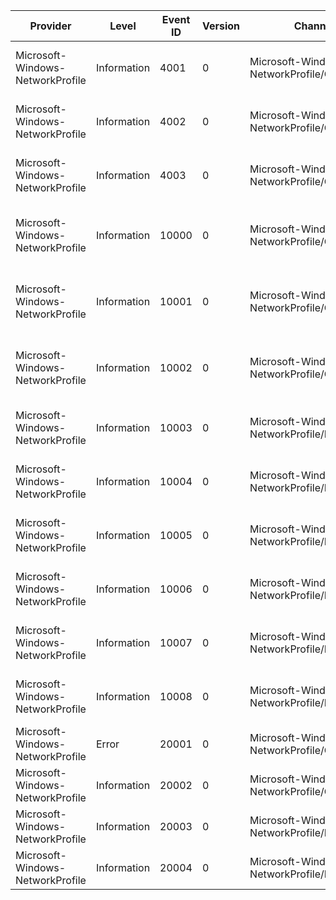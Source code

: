 Provider                          |  Level        |  Event ID  |  Version  |  Channel                                       |  Task                     |  Opcode  |  Keyword        |  Message
----------------------------------|---------------|------------|-----------|------------------------------------------------|---------------------------|----------|-----------------|------------------------------------------------------------------------------------------------------------
Microsoft-Windows-NetworkProfile  |  Information  |  4001      |  0        |  Microsoft-Windows-NetworkProfile/Operational  |  Wait for Identification  |  Start   |                 |  Entered State: {CurrentOrNextState} Interface Guid: {InterfaceGuid}
Microsoft-Windows-NetworkProfile  |  Information  |  4002      |  0        |  Microsoft-Windows-NetworkProfile/Operational  |  Wait for Identification  |  Stop    |                 |  Transitioning to State: {CurrentOrNextState} Interface Guid: {InterfaceGuid}
Microsoft-Windows-NetworkProfile  |  Information  |  4003      |  0        |  Microsoft-Windows-NetworkProfile/Operational  |  Wait for Identification  |  Stop    |                 |  Transitioning to State: {CurrentOrNextState} Interface Guid: {InterfaceGuid}
Microsoft-Windows-NetworkProfile  |  Information  |  10000     |  0        |  Microsoft-Windows-NetworkProfile/Operational  |                           |          |  LwtDiagnostic  |  Network Connected	Name: {Name}	Desc: {Description}	Type: {Type}	State: {State}	Category: {Category}
Microsoft-Windows-NetworkProfile  |  Information  |  10001     |  0        |  Microsoft-Windows-NetworkProfile/Operational  |                           |          |  LwtDiagnostic  |  Network Disconnected	Name: {Name}	Desc: {Description}	Type: {Type}	State: {State}	Category: {Category}
Microsoft-Windows-NetworkProfile  |  Information  |  10002     |  0        |  Microsoft-Windows-NetworkProfile/Operational  |                           |          |  LwtDiagnostic  |  Network Category Changed	Name: {Name}	Desc: {Description}	Type: {Type}	State: {State}	Category: {Category}
Microsoft-Windows-NetworkProfile  |  Information  |  10003     |  0        |  Microsoft-Windows-NetworkProfile/Diagnostic   |  Notify Clients           |  Start   |                 |  Posting Network Connected Event Type: {NetworkProfileEventState}	ProfileID: {Guid}
Microsoft-Windows-NetworkProfile  |  Information  |  10004     |  0        |  Microsoft-Windows-NetworkProfile/Diagnostic   |  Notify Clients           |  Stop    |                 |  Posted Network Connected Event Type: {NetworkProfileEventState}	ProfileID: {Guid}
Microsoft-Windows-NetworkProfile  |  Information  |  10005     |  0        |  Microsoft-Windows-NetworkProfile/Diagnostic   |  Notify Clients           |  Start   |                 |  Posting Network Profile Event Type: {NetworkProfileEventState}	ProfileID: {Guid}
Microsoft-Windows-NetworkProfile  |  Information  |  10006     |  0        |  Microsoft-Windows-NetworkProfile/Diagnostic   |  Notify Clients           |  Stop    |                 |  Posted Network Profile Event Type: {NetworkProfileEventState}	ProfileID: {Guid}
Microsoft-Windows-NetworkProfile  |  Information  |  10007     |  0        |  Microsoft-Windows-NetworkProfile/Diagnostic   |  Notify Clients           |  Start   |                 |  Posting Network Disconnected Event Type: {NetworkProfileEventState}	ProfileID: {Guid}
Microsoft-Windows-NetworkProfile  |  Information  |  10008     |  0        |  Microsoft-Windows-NetworkProfile/Diagnostic   |  Notify Clients           |  Stop    |                 |  Posted Network Disconnected Event Type: {NetworkProfileEventState}	ProfileID: {Guid}
Microsoft-Windows-NetworkProfile  |  Error        |  20001     |  0        |  Microsoft-Windows-NetworkProfile/Operational  |                           |          |  LwtDiagnostic  |  NLM service initialization failed (error={ErrorCode})
Microsoft-Windows-NetworkProfile  |  Information  |  20002     |  0        |  Microsoft-Windows-NetworkProfile/Operational  |                           |          |  LwtDiagnostic  |
Microsoft-Windows-NetworkProfile  |  Information  |  20003     |  0        |  Microsoft-Windows-NetworkProfile/Diagnostic   |                           |          |  LwtDiagnostic  |
Microsoft-Windows-NetworkProfile  |  Information  |  20004     |  0        |  Microsoft-Windows-NetworkProfile/Diagnostic   |                           |          |  LwtDiagnostic  |